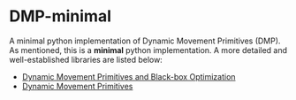 # DMP-minimal
A minimal python implementation of Dynamic Movement Primitives (DMP).
As mentioned, this is a **minimal** python implementation. A more detailed and well-established libraries are listed below:

- [Dynamic Movement Primitives and Black-box Optimization](https://github.com/stulp/dmpbbo)
- [Dynamic Movement Primitives](https://calinon.ch/codes.htm)

